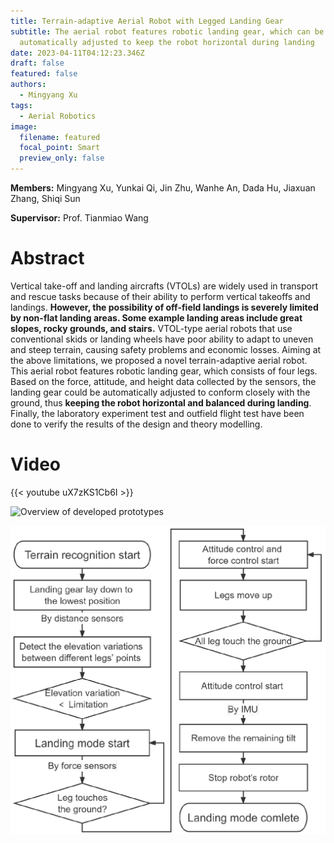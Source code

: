 ```yaml
---
title: Terrain-adaptive Aerial Robot with Legged Landing Gear
subtitle: The aerial robot features robotic landing gear, which can be
  automatically adjusted to keep the robot horizontal during landing
date: 2023-04-11T04:12:23.346Z
draft: false
featured: false
authors:
  - Mingyang Xu
tags:
  - Aerial Robotics
image:
  filename: featured
  focal_point: Smart
  preview_only: false
---
```

**Members:** Mingyang Xu, Yunkai Qi, Jin Zhu, Wanhe An, Dada Hu, Jiaxuan Zhang, Shiqi Sun

**Supervisor:** Prof. Tianmiao Wang

# Abstract

Vertical take-off and landing aircrafts (VTOLs) are widely used in transport and rescue tasks because of their ability to perform vertical takeoffs and landings. **However, the possibility of off-field landings is severely limited by non-flat landing areas. Some example landing areas include great slopes, rocky grounds, and stairs.** VTOL-type aerial robots that use conventional skids or landing wheels have poor ability to adapt to uneven and steep terrain, causing safety problems and economic losses. Aiming at the above limitations, we proposed a novel terrain-adaptive aerial robot. This aerial robot features robotic landing gear, which consists of four legs. Based on the force, attitude, and height data collected by the sensors, the landing gear could be automatically adjusted to conform closely with the ground, thus **keeping the robot horizontal and balanced during landing**. Finally, the laboratory experiment test and outfield flight test have been done to verify the results of the design and theory modelling.



# Video

{{< youtube uX7zKS1Cb6I >}}



![](la1.jpg "Overview of developed prototypes")

![](la2.png "Process of the terrain-adaptive landing mode")